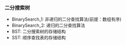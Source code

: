 ### 二分搜索树
* BinarySearch_1: 非递归的二分查找算法(前提：数组有序)
* BinarySearch_2: 递归的二分查找算法
* BST: 二分搜索树的存储结构
* SST: 顺序查找表的存储结构